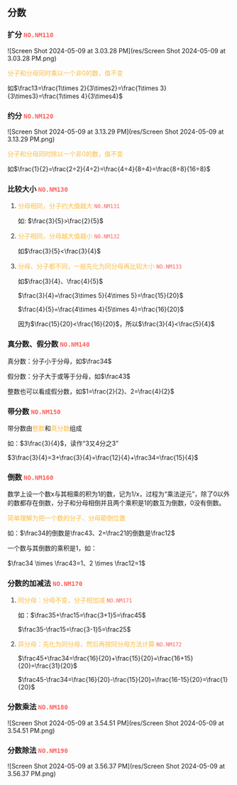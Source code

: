 ## 分数

### 扩分 <font color="#FC605C">`NO.NM110`</font>

![Screen Shot 2024-05-09 at 3.03.28 PM](res/Screen Shot 2024-05-09 at 3.03.28 PM.png)

<font color="#FDBC40">分子和分母同时乘以一个非0的数，值不变</font>

如$\frac13=\frac{1\times 2}{3\times2}=\frac{1\times 3}{3\times3}=\frac{1\times 4}{3\times4}$



### 约分 <font color="#FC605C">`NO.NM120`</font>

![Screen Shot 2024-05-09 at 3.13.29 PM](res/Screen Shot 2024-05-09 at 3.13.29 PM.png)

<font color="#FDBC40">分子和分母同时除以一个非0的数，值不变</font>

如$\frac{1}{2}=\frac{2÷2}{4÷2}=\frac{4÷4}{8÷4}=\frac{8÷8}{16÷8}$​



### 比较大小 <font color="#FC605C">`NO.NM130`</font>

1. <font color="#FDBC40">分母相同，分子约大值越大</font> <font color="#FC605C">`NO.NM131`</font>

   如: $\frac{3}{5}>\frac{2}{5}$

2. <font color="#FDBC40">分子相同，分母越大值越小</font> <font color="#FC605C">`NO.NM132`</font>

   如$\frac{3}{5}<\frac{3}{4}$

3. <font color="#FDBC40">分母、分子都不同，一般先化为同分母再比较大小</font> <font color="#FC605C">`NO.NM133`</font>

   如$\frac{3}{4}、\frac{4}{5}$

   $\frac{3}{4}=\frac{3\times 5}{4\times 5}=\frac{15}{20}$​

   $\frac{4}{5}=\frac{4\times 4}{5\times 4}=\frac{16}{20}$​

   因为$\frac{15}{20}<\frac{16}{20}$，所以$\frac{3}{4}<\frac{5}{4}$

   

### 真分数、假分数 <font color="#FC605C">`NO.NM140`</font>

真分数：分子小于分母，如$\frac34$

假分数：分子大于或等于分母，如$\frac43$

整数也可以看成假分数，如$1=\frac{2}{2}、2=\frac{4}{2}$



### 带分数 <font color="#FC605C">`NO.NM150`</font>

带分数由<font color="#FDBC40">整数</font>和<font color="#FDBC40">真分数</font>组成

如：$3\frac{3}{4}$，读作“3又4分之3”

$3\frac{3}{4}=3+\frac{3}{4}=\frac{12}{4}+\frac34=\frac{15}{4}$



### 倒数 <font color="#FC605C">`NO.NM160`</font>

数学上设一个数x与其相乘的积为1的数，记为1/x，过程为“乘法逆元”，除了0以外的数都存在倒数，分子和分母相倒并且两个乘积是1的数互为倒数，0没有倒数。

<font color="#FDBC40">简单理解为把一个数的分子、分母颠倒位置</font>

如：$\frac34的倒数是\frac43、2=\frac21的倒数是\frac12$

一个数与其倒数的乘积是1，如：

$\frac34 \times \frac43=1、2 \times \frac12=1$



### 分数的加减法 <font color="#FC605C">`NO.NM170`</font>

1. <font color="#FDBC40">同分母：分母不变，分子相加减</font> <font color="#FC605C">`NO.NM171`</font>

   如：$\frac35+\frac15=\frac{3+1}5=\frac45$

   $\frac35-\frac15=\frac{3-1}5=\frac25$

2. <font color="#FDBC40">异分母：先化为同分母，然后再按同分母方法计算</font> <font color="#FC605C">`NO.NM172`</font>

   $\frac45+\frac34=\frac{16}{20}+\frac{15}{20}=\frac{16+15}{20}=\frac{31}{20}$

   $\frac45-\frac34=\frac{16}{20}-\frac{15}{20}=\frac{16-15}{20}=\frac{1}{20}$



### 分数乘法 <font color="#FC605C">`NO.NM180`</font>

![Screen Shot 2024-05-09 at 3.54.51 PM](res/Screen Shot 2024-05-09 at 3.54.51 PM.png)



### 分数除法 <font color="#FC605C">`NO.NM190`</font>

![Screen Shot 2024-05-09 at 3.56.37 PM](res/Screen Shot 2024-05-09 at 3.56.37 PM.png)









